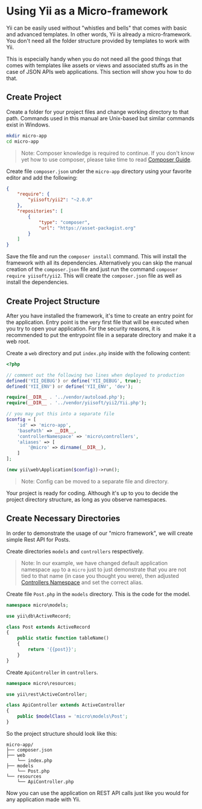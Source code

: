 Using Yii as a Micro-framework
=======================================

Yii can be easily used without "whistles and bells" that comes with basic and advanced templates. In other words, Yii is already a micro-framework. You don't need all the folder structure provided by templates to work with Yii.

This is especially handy when you do not need all the good things that comes with templates like assets or views and associated stuffs as in the case of JSON APIs web applications. This section will show you how to do that.

Create Project
----------------------------------------

Create a folder for your project files and change working directory to that path. Commands used in this manual are Unix-based but similar commands exist in Windows.

```bash
mkdir micro-app
cd micro-app
```

> Note: Composer knowledge is required to continue. If you don't know yet how to use composer, please take time to read [Composer Guide](https://getcomposer.org/doc/00-intro.md).

Create file `composer.json` under the `micro-app` directory using your favorite editor and add the following:

```json
{
    "require": {
        "yiisoft/yii2": "~2.0.0"
    },
    "repositories": [
        {
            "type": "composer",
            "url": "https://asset-packagist.org"
        }
    ]
}
```

Save the file and run the `composer install` command. This will install the framework with all its dependencies. Alternatively you can skip the manual creation of the `composer.json` file and just run the command `composer require yiisoft/yii2`. This will create the `composer.json` file as well as install the dependencies.

Create Project Structure
----------------------------------------

After you have installed the framework, it's time to create an entry point for the application. Entry point is the very first file that will be executed when you try to open your application. For the security reasons, it is recommended to put the entrypoint file in a separate directory and make it a web root. 

Create a `web` directory and put `index.php` inside with the following content:

```php 
<?php

// comment out the following two lines when deployed to production
defined('YII_DEBUG') or define('YII_DEBUG', true);
defined('YII_ENV') or define('YII_ENV', 'dev');

require(__DIR__ . '../vendor/autoload.php');
require(__DIR__ . '../vendor/yiisoft/yii2/Yii.php');

// you may put this into a separate file
$config = [
    'id' => 'micro-app',
    'basePath' => __DIR__,
    'controllerNamespace' => 'micro\controllers', 
    'aliases' => [
        '@micro' => dirname(__DIR__),
    ]
];

(new yii\web\Application($config))->run();
```

> Note: Config can be moved to a separate file and directory.

Your project is ready for coding. Although it's up to you to decide the project directory structure, as long as you observe namespaces.

Create Necessary Directories
------------

In order to demonstrate the usage of our "micro framework", we will create simple Rest API for Posts. 

Create directories `models` and `controllers` respectively. 

> Note: In our example, we have changed default application namespace `app` to a `micro` just to just demonstrate that you are not tied to that name (in case you thought you were), then adjusted [Controllers Namespace](http://www.yiiframework.com/doc-2.0/yii-base-application.html#$controllerNamespace-detail) and set the correct alias.

Create file `Post.php` in the `models` directory. This is the code for the model.

```php
namespace micro\models;

use yii\db\ActiveRecord;

class Post extends ActiveRecord
{ 
    public static function tableName()
    {
        return '{{post}}';
    }
}
```

Create `ApiController` in `controllers`.

```php
namespace micro\resources;

use yii\rest\ActiveController;

class ApiController extends ActiveController
{
    public $modelClass = 'micro\models\Post';
}
```

So the project structure should look like this:

```
micro-app/
├── composer.json
├── web
    └── index.php
├── models
    └── Post.php
└── resources
    └── ApiController.php
```

Now you can use the application on REST API calls just like you would for any application made with Yii.
